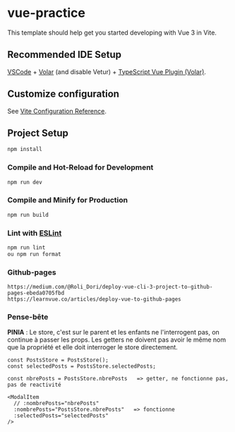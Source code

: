 # vue-practice

This template should help get you started developing with Vue 3 in Vite.

## Recommended IDE Setup

[VSCode](https://code.visualstudio.com/) + [Volar](https://marketplace.visualstudio.com/items?itemName=Vue.volar) (and disable Vetur) + [TypeScript Vue Plugin (Volar)](https://marketplace.visualstudio.com/items?itemName=Vue.vscode-typescript-vue-plugin).

## Customize configuration

See [Vite Configuration Reference](https://vitejs.dev/config/).

## Project Setup

```sh
npm install
```

### Compile and Hot-Reload for Development

```sh
npm run dev
```

### Compile and Minify for Production

```sh
npm run build
```

### Lint with [ESLint](https://eslint.org/)

```sh
npm run lint
ou npm run format
```

### Github-pages

```
https://medium.com/@Roli_Dori/deploy-vue-cli-3-project-to-github-pages-ebeda0705fbd
https://learnvue.co/articles/deploy-vue-to-github-pages
```

### Pense-bête

**PINIA** :
Le store, c'est sur le parent et les enfants ne l'interrogent pas, on continue à passer les props.
Les getters ne doivent pas avoir le même nom que la propriété et elle doit interroger le store directement.

```
const PostsStore = PostsStore();
const selectedPosts = PostsStore.selectedPosts;

const nbrePosts = PostsStore.nbrePosts   => getter, ne fonctionne pas, pas de reactivité

<ModalItem
  // :nombrePosts="nbrePosts"
  :nombrePosts="PostsStore.nbrePosts"   => fonctionne
  :selectedPosts="selectedPosts"
/>
```
